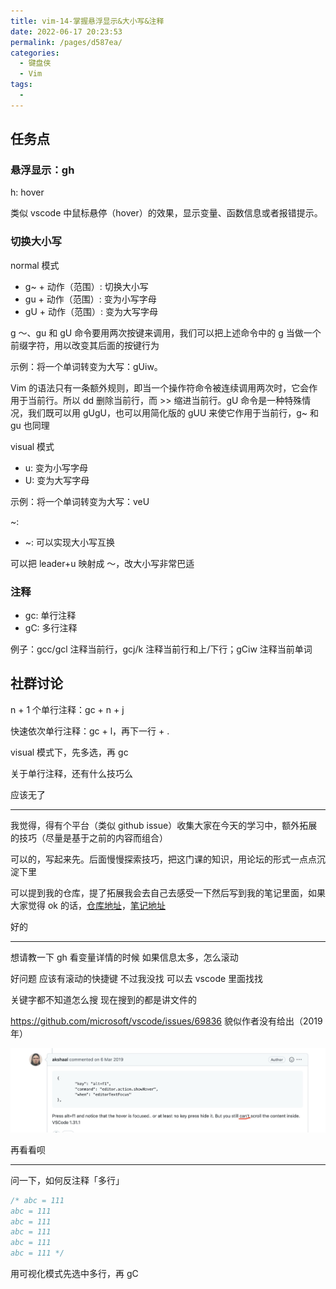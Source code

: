 ```yaml
---
title: vim-14-掌握悬浮显示&大小写&注释
date: 2022-06-17 20:23:53
permalink: /pages/d587ea/
categories:
  - 键盘侠
  - Vim
tags:
  -
---
```


## 任务点

### 悬浮显示：gh

h: hover

类似 vscode 中鼠标悬停（hover）的效果，显示变量、函数信息或者报错提示。

### 切换大小写

normal 模式

- g~ + 动作（范围）: 切换大小写
- gu + 动作（范围）: 变为小写字母
- gU + 动作（范围）: 变为大写字母

g ～、gu 和 gU 命令要用两次按键来调用，我们可以把上述命令中的 g 当做一个前缀字符，用以改变其后面的按键行为

示例：将一个单词转变为大写：gUiw。

Vim 的语法只有一条额外规则，即当一个操作符命令被连续调用两次时，它会作用于当前行。所以 dd 删除当前行，而 >> 缩进当前行。gU 命令是一种特殊情况，我们既可以用 gUgU，也可以用简化版的 gUU 来使它作用于当前行，g~ 和 gu 也同理

visual 模式

- u: 变为小写字母
- U: 变为大写字母

示例：将一个单词转变为大写：veU

~:

- ~: 可以实现大小写互换

可以把 leader+u 映射成 ～，改大小写非常巴适

### 注释

- gc: 单行注释
- gC: 多行注释

例子：gcc/gcl 注释当前行，gcj/k 注释当前行和上/下行；gCiw 注释当前单词

## 社群讨论

n + 1 个单行注释：gc + n + j

快速依次单行注释：gc + l，再下一行 + .

visual 模式下，先多选，再 gc

关于单行注释，还有什么技巧么

应该无了

<hr />

我觉得，得有个平台（类似 github issue）收集大家在今天的学习中，额外拓展的技巧（尽量是基于之前的内容而组合）

可以的，写起来先。后面慢慢探索技巧，把这门课的知识，用论坛的形式一点点沉淀下里

可以提到我的仓库，提了拓展我会去自己去感受一下然后写到我的笔记里面，如果大家觉得 ok 的话，[仓库地址](https://github.com/Nauxscript/Just-Vim-It)，[笔记地址](https://vim.nauxscript.com)

好的

<hr />

想请教一下 gh 看变量详情的时候 如果信息太多，怎么滚动

好问题 应该有滚动的快捷键 不过我没找 可以去 vscode 里面找找

关键字都不知道怎么搜 现在搜到的都是讲文件的

https://github.com/microsoft/vscode/issues/69836 貌似作者没有给出（2019 年）

![](../../.vuepress/public/img/vim/042.jpg)

再看看呗

<hr />

问一下，如何反注释「多行」

```js
/* abc = 111
abc = 111
abc = 111
abc = 111
abc = 111
abc = 111 */
```

用可视化模式先选中多行，再 gC

